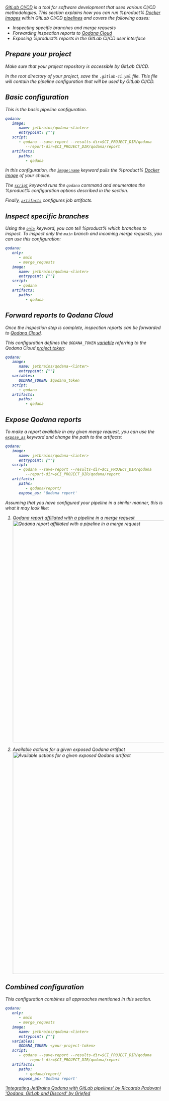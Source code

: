 [//]: # (title: GitLab CI/CD)

<var name="GitLabLink" value="docs.gitlab.com/ee/ci/variables/"/>
<var name="GitLabPredefined" value="docs.gitlab.com/ee/ci/variables/predefined_variables.html#predefined-variables-reference"/>
<var name="GitLabExpose" value="docs.gitlab.com/ee/ci/yaml/#artifactsexpose_as"/>

[GitLab CI/CD](https://docs.gitlab.com/ee/ci/) is a tool for software development that uses various CI/CD methodologies. This 
section explains how you can run %product% [Docker images](docker-images.md) within GitLab CI/CD 
[pipelines](https://docs.gitlab.com/ee/ci/pipelines/) and covers the following cases:

* Inspecting specific branches and merge requests
* Forwarding inspection reports to [Qodana Cloud](cloud-about.xml)
* Exposing %product% reports in the GitLab CI/CD user interface

## Prepare your project

Make sure that your project repository is accessible by GitLab CI/CD.

In the root directory of your project, save the `.gitlab-ci.yml` file. This file will contain the pipeline configuration 
that will be used by GitLab CI/CD. 

## Basic configuration

This is the basic pipeline configuration.

```yaml
qodana:
   image:
      name: jetbrains/qodana-<linter>
      entrypoint: [""]
   script:
      - qodana --save-report --results-dir=$CI_PROJECT_DIR/qodana
         --report-dir=$CI_PROJECT_DIR/qodana/report
   artifacts:
      paths:
         - qodana
```

In this configuration, the [`image:name`](https://docs.gitlab.com/ee/ci/yaml/#image) keyword pulls the %product% [Docker image](docker-images.md) of your choice.

The [`script`](https://docs.gitlab.com/ee/ci/yaml/#script) keyword runs the `qodana` command and enumerates the %product% 
configuration options described in the [](docker-image-configuration.xml) section. 

Finally, [`artifacts`](https://docs.gitlab.com/ee/ci/yaml/#artifacts) configures job artifacts.

## Inspect specific branches

Using the [`only`](https://docs.gitlab.com/ee/ci/yaml/index.html#only--except) keyword, you can tell %product% which 
branches to inspect. To inspect only the `main` branch and incoming merge requests, you can use this configuration:

```yaml
qodana:
   only:
      - main
      - merge_requests
   image:
      name: jetbrains/qodana-<linter>
      entrypoint: [""]
   script:
      - qodana
   artifacts:
      paths:
         - qodana
```

## Forward reports to Qodana Cloud

Once the inspection step is complete, inspection reports can be forwarded to [Qodana Cloud](cloud-about.xml). 

This configuration defines the `QODANA_TOKEN` [variable](https://docs.gitlab.com/ee/ci/variables/#define-a-cicd-variable-in-the-ui)
referring to the Qodana Cloud [project token](cloud-projects.xml#cloud-manage-projects):

```yaml
qodana:
   image:
      name: jetbrains/qodana-<linter>
      entrypoint: [""]
   variables:
      QODANA_TOKEN: $qodana_token
   script:
      - qodana
   artifacts:
      paths:
         - qodana
```

## Expose Qodana reports

To make a report available in any given merge request, you can use the [`expose_as`](https://%GitLabExpose%) keyword
and change the path to the artifacts:

```yaml
qodana:
   image:
      name: jetbrains/qodana-<linter>
      entrypoint: [""]
   script:
      - qodana --save-report --results-dir=$CI_PROJECT_DIR/qodana
         --report-dir=$CI_PROJECT_DIR/qodana/report
   artifacts:
      paths:
         - qodana/report/
      expose_as: 'Qodana report'
```

Assuming that you have configured your pipeline in a similar manner, this is what it may look like:

1. Qodana report affiliated with a pipeline in a merge request
   <img src="gitlab-exposed-artifacts.png" alt="Qodana report affiliated with a pipeline in a merge request" width="706" border-effect="line"/>

2. Available actions for a given exposed Qodana artifact
   <img src="gitlab-exposed-artifacts-expanded.png" alt="Available actions for a given exposed Qodana artifact" width="706" border-effect="line"/>

## Combined configuration

This configuration combines all approaches mentioned in this section. 

```yaml
qodana:
   only:
      - main
      - merge_requests
   image:
      name: jetbrains/qodana-<linter>
      entrypoint: [""]
   variables:
      QODANA_TOKEN: <your-project-token>
   script:
      - qodana --save-report --results-dir=$CI_PROJECT_DIR/qodana
         --report-dir=$CI_PROJECT_DIR/qodana/report
   artifacts:
      paths:
         - qodana/report/
      expose_as: 'Qodana report'
```

<seealso>
    <category ref="external">
        <a href="https://rpadovani.com/gitlab-jetbrains-qodana">'Integrating JetBrains Qodana with GitLab
            pipelines' by Riccardo Padovani
        </a>
        <a href="https://blog.griefed.de/2022/04/30/qodana-and-gitlab/">'Qodana, GitLab and Discord'
            by Griefed
        </a>
    </category>
</seealso>
